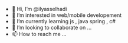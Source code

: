 - 👋 Hi, I’m @ilyasselhadi
- 👀 I’m interested in web/mobile developement
- 🌱 I’m currently learning js , java spring , c#
- 💞️ I’m looking to collaborate on ...
- 📫 How to reach me ...

<!---
ilyasselhadi/ilyasselhadi is a ✨ special ✨ repository because its `README.md` (this file) appears on your GitHub profile.
You can click the Preview link to take a look at your changes.
--->
